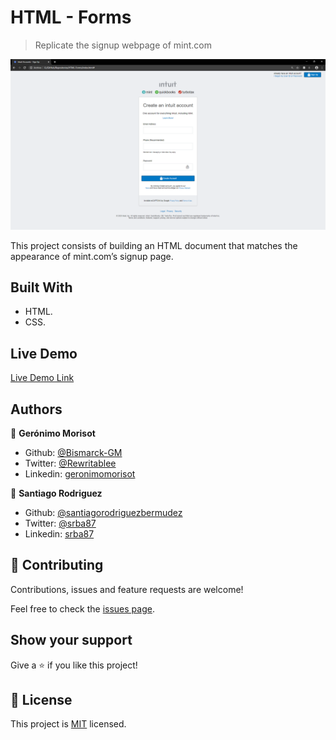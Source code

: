 # HTML - Forms

> Replicate the signup webpage of mint.com

![screenshot](img/screenshot.png)

This project consists of building an HTML document that matches the appearance of mint.com’s signup page.

## Built With

- HTML.
- CSS.

## Live Demo

[Live Demo Link](https://raw.githack.com/santiagorodriguezbermudez/HTML-Forms/signup-form/index.html)


## Authors

👤 **Gerónimo Morisot**

- Github: [@Bismarck-GM](https://github.com/Bismarck-GM)
- Twitter: [@Rewritablee](https://twitter.com/Rewritablee)
- Linkedin: [geronimomorisot](https://linkedin.com/in/geronimomorisot)

👤 **Santiago Rodriguez**

- Github: [@santiagorodriguezbermudez](https://github.com/santiagorodriguezbermudez)
- Twitter: [@srba87](https://twitter.com/srba87)
- Linkedin: [srba87](https://www.linkedin.com/in/srba87/)

## 🤝 Contributing

Contributions, issues and feature requests are welcome!

Feel free to check the [issues page](issues/).

## Show your support

Give a ⭐️ if you like this project!

## 📝 License

This project is [MIT](lic.url) licensed.